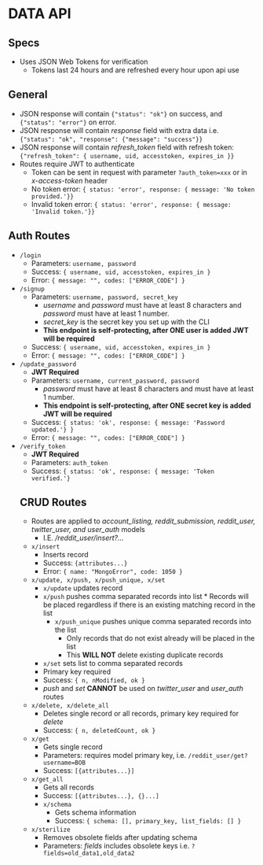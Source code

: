 # DATA API
## Specs
* Uses JSON Web Tokens for verification
  * Tokens last 24 hours and are refreshed every hour upon api use
## General
* JSON response will contain `{"status": "ok"}` on success, and `{"status": "error"}` on error.
* JSON response will contain *response* field with extra data i.e. `{"status": "ok", "response": {"message": "success"}}`
* JSON response will contain *refresh_token* field with refresh token: `{"refresh_token": { username, uid, accesstoken, expires_in }}`
* Routes require JWT to authenticate
  * Token can be sent in request with parameter `?auth_token=xxx` or in *x-access-token* header
  * No token error: `{ status: 'error', response: { message: 'No token provided.'}}`
  * Invalid token error: `{ status: 'error', response: { message: 'Invalid token.'}}`
## Auth Routes
* `/login`
  * Parameters: `username, password`
  * Success: `{ username, uid, accesstoken, expires_in }`
  * Error: `{ message: "", codes: ["ERROR_CODE"] }`
* `/signup`
  * Parameters: `username, password, secret_key`
    * *username* and *password* must have at least 8 characters and *password* must have at least 1 number.
    * *secret_key* is the secret key you set up with the CLI
	* **This endpoint is self-protecting, after ONE user is added JWT will be required**
  * Success: `{ username, uid, accesstoken, expires_in }`
  * Error: `{ message: "", codes: ["ERROR_CODE"] }`
* `/update_password`
  * **JWT Required**
  * Parameters: `username, current_password, password`
      * *password* must have at least 8 characters and must have at least 1 number.
	* **This endpoint is self-protecting, after ONE secret key is added JWT will be required**
  * Success: `{ status: 'ok', response: { message: 'Password updated.'} }`
  * Error: `{ message: "", codes: ["ERROR_CODE"] }`
* `/verify_token`
	* **JWT Required**
	* Parameters: `auth_token`
	* Success: `{ status: 'ok', response: { message: 'Token verified.'}`
  ## CRUD Routes
  * Routes are applied to *account_listing, reddit_submission, reddit_user, twitter_user, and user_auth* models
    * I.E. */reddit_user/insert?...*
  * `x/insert`
    * Inserts record
    * Success: `{attributes...}`
    * Error: `{ name: "MongoError", code: 1050 }`
  * `x/update, x/push, x/push_unique, x/set`
    * `x/update` updates record
    * `x/push` pushes comma separated records into list
			* Records will be placed regardless if there is an existing matching record in the list
		* `x/push_unique` pushes unique comma separated records into the list
			* Only records that do not exist already will be placed in the list
			* This **WILL NOT** delete existing duplicate records
    * `x/set` sets list to comma separated records
    * Primary key required
    * Success: `{ n, nModified, ok }`
    * *push* and *set* **CANNOT** be used on *twitter_user* and *user_auth* routes
  * `x/delete, x/delete_all`
    * Deletes single record or all records, primary key required for *delete*
    * Success: `{ n, deletedCount, ok }`
  * `x/get`
    * Gets single record
    * Parameters: requires model primary key, i.e. `/reddit_user/get?username=BOB`
    * Success: `[{attributes...}]`
  * `x/get_all`
    * Gets all records
    * Success: `[{attributes...}, {}...]`
	* `x/schema`
		* Gets schema information
		* Success: `{ schema: [], primary_key, list_fields: [] }`
  * `x/sterilize`
    * Removes obsolete fields after updating schema
    * Parameters: *fields* includes obsolete keys i.e. `?fields=old_data1,old_data2`
